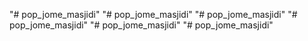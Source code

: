 "# pop_jome_masjidi" 
"# pop_jome_masjidi" 
"# pop_jome_masjidi" 
"# pop_jome_masjidi" 
"# pop_jome_masjidi" 
"# pop_jome_masjidi" 
